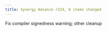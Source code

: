 ```yaml
---
title: Synergy Advance r324, 6 items changed
---
```


Fix compiler signedness warning; other cleanup
